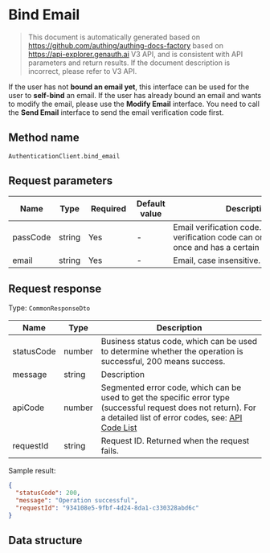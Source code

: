 # Bind Email

<!--
Warning ⚠️:
Do not modify this document directly,
https://github.com/Authing/authing-docs-factory
Use this project to generate
-->

<LastUpdated />

> This document is automatically generated based on https://github.com/authing/authing-docs-factory based on https://api-explorer.genauth.ai V3 API, and is consistent with API parameters and return results. If the document description is incorrect, please refer to V3 API.

If the user has not **bound an email yet**, this interface can be used for the user to **self-bind** an email. If the user has already bound an email and wants to modify the email, please use the **Modify Email** interface. You need to call the **Send Email** interface to send the email verification code first.

## Method name

`AuthenticationClient.bind_email`

## Request parameters

| Name     | Type   | <div style="width:80px">Required</div> | Default value | <div style="width:300px">Description</div>                                                                   | <div style="width:200px"></div>Sample value</div> |
| -------- | ------ | -------------------------------------- | ------------- | ------------------------------------------------------------------------------------------------------------ | ------------------------------------------------- |
| passCode | string | Yes                                    | -             | Email verification code. An email verification code can only be used once and has a certain validity period. | `123456`                                          |
| email    | string | Yes                                    | -             | Email, case insensitive.                                                                                     | `test@example.com`                                |

## Request response

Type: `CommonResponseDto`

| Name       | Type   | Description                                                                                                                                                                                                                                                                                                                                  |
| ---------- | ------ | -------------------------------------------------------------------------------------------------------------------------------------------------------------------------------------------------------------------------------------------------------------------------------------------------------------------------------------------- |
| statusCode | number | Business status code, which can be used to determine whether the operation is successful, 200 means success.                                                                                                                                                                                                                                 |
| message    | string | Description                                                                                                                                                                                                                                                                                                                                  |
| apiCode    | number | Segmented error code, which can be used to get the specific error type (successful request does not return). For a detailed list of error codes, see: [API Code List](https://api-explorer.genauth.ai/?tag=group/%E5%BC%80%E5%8F%91%E5%87%86%E5%A4%87#tag/%E5%BC%80%E5%8F%91%E5%87%86%E5%A4%87/%E9%94%99%E8%AF%AF%E5%A4%84%E7%90%86/apiCode) |
| requestId  | string | Request ID. Returned when the request fails.                                                                                                                                                                                                                                                                                                 |

Sample result:

```json
{
  "statusCode": 200,
  "message": "Operation successful",
  "requestId": "934108e5-9fbf-4d24-8da1-c330328abd6c"
}
```

## Data structure
